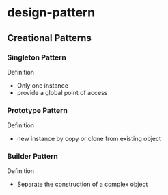 # design-pattern

## Creational Patterns

### Singleton Pattern

Definition

- Only one instance
- provide a global point of access

### Prototype Pattern

Definition

- new instance by copy or clone from existing object

### Builder Pattern

Definition

- Separate the construction of a complex object
